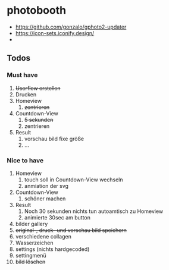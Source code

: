 # photobooth
- https://github.com/gonzalo/gphoto2-updater
- https://icon-sets.iconify.design/
- 
## Todos

### Must have
1. ~~Userflow erstellen~~
2. Drucken
3. Homeview
   1. ~~zentrieren~~
4. Countdown-View
   1. ~~5 sekunden~~
   2. zentrieren
5. Result
   1. vorschau bild fixe größe
   2. ...

### Nice to have
1. Homeview
   1. touch soll in Countdown-View wechseln 
   2. anmiation der svg
2. Countdown-View
   1. schöner machen
3. Result
   1. Noch 30 sekunden nichts tun autoamtisch zu Homeview
   2. animierte 30sec am button
4. bilder gallery 
5. ~~original-, druck- und vorschau bild speichern~~
6. verschiedene collagen 
7. Wasserzeichen
8. settings (nichts hardgecoded)
9. settingmenü 
10. ~~bild löschen~~
